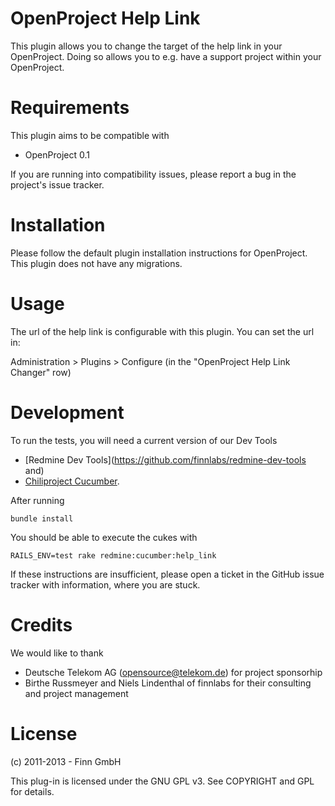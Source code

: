 OpenProject Help Link
=====================

This plugin allows you to change the target of the help link in your
OpenProject. Doing so allows you to e.g. have a support project within your OpenProject.

Requirements
============

This plugin aims to be compatible with

* OpenProject 0.1

If you are running into compatibility issues, please report a bug in the
project's issue tracker.

Installation
============

Please follow the default plugin installation instructions for OpenProject.
This plugin does not have any migrations.

Usage
=====

The url of the help link is configurable with this plugin. You can set the url in:

Administration > Plugins > Configure (in the "OpenProject Help Link Changer" row)

Development
===========

To run the tests, you will need a current version of our Dev Tools
* [Redmine Dev Tools](https://github.com/finnlabs/redmine-dev-tools and)
* [Chiliproject Cucumber](https://github.com/finnlabs/chiliproject_cucumber).

After running

    bundle install

You should be able to execute the cukes with

    RAILS_ENV=test rake redmine:cucumber:help_link

If these instructions are insufficient, please open a ticket in the GitHub
issue tracker with information, where you are stuck.

Credits
=======

We would like to thank

* Deutsche Telekom AG (opensource@telekom.de) for project sponsorhip
* Birthe Russmeyer and Niels Lindenthal of finnlabs for their consulting
  and project management

License
=======

(c) 2011-2013 - Finn GmbH

This plug-in is licensed under the GNU GPL v3. See COPYRIGHT and GPL
for details.
